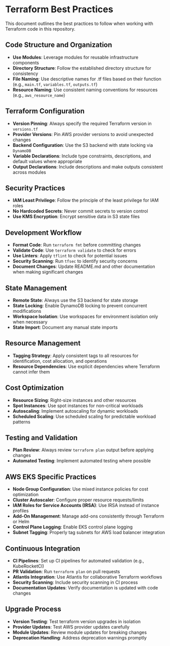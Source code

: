 # Terraform Best Practices

This document outlines the best practices to follow when working with Terraform code in this repository.

## Code Structure and Organization

- **Use Modules**: Leverage modules for reusable infrastructure components
- **Directory Structure**: Follow the established directory structure for consistency
- **File Naming**: Use descriptive names for .tf files based on their function (e.g., `main.tf`, `variables.tf`, `outputs.tf`)
- **Resource Naming**: Use consistent naming conventions for resources (e.g., `aws_resource_name`)

## Terraform Configuration

- **Version Pinning**: Always specify the required Terraform version in `versions.tf`
- **Provider Versions**: Pin AWS provider versions to avoid unexpected changes
- **Backend Configuration**: Use the S3 backend with state locking via `DynamoDB`
- **Variable Declarations**: Include type constraints, descriptions, and default values where appropriate
- **Output Declarations**: Include descriptions and make outputs consistent across modules

## Security Practices

- **IAM Least Privilege**: Follow the principle of the least privilege for IAM roles
- **No Hardcoded Secrets**: Never commit secrets to version control
- **Use KMS Encryption**: Encrypt sensitive data in S3 state files

## Development Workflow

- **Format Code**: Run `terraform fmt` before committing changes
- **Validate Code**: Use `terraform validate` to check for errors
- **Use Linters**: Apply `tflint` to check for potential issues
- **Security Scanning**: Run `tfsec` to identify security concerns
- **Document Changes**: Update README.md and other documentation when making significant changes

## State Management

- **Remote State**: Always use the S3 backend for state storage
- **State Locking**: Enable DynamoDB locking to prevent concurrent modifications
- **Workspace Isolation**: Use workspaces for environment isolation only when necessary
- **State Import**: Document any manual state imports

## Resource Management

- **Tagging Strategy**: Apply consistent tags to all resources for identification, cost allocation, and operations
- **Resource Dependencies**: Use explicit dependencies where Terraform cannot infer them

## Cost Optimization

- **Resource Sizing**: Right-size instances and other resources
- **Spot Instances**: Use spot instances for non-critical workloads
- **Autoscaling**: Implement autoscaling for dynamic workloads
- **Scheduled Scaling**: Use scheduled scaling for predictable workload patterns

## Testing and Validation

- **Plan Review**: Always review `terraform plan` output before applying changes
- **Automated Testing**: Implement automated testing where possible

## AWS EKS Specific Practices

- **Node Group Configuration**: Use mixed instance policies for cost optimization
- **Cluster Autoscaler**: Configure proper resource requests/limits
- **IAM Roles for Service Accounts (IRSA)**: Use IRSA instead of instance profiles
- **Add-On Management**: Manage add-ons consistently through Terraform or Helm
- **Control Plane Logging**: Enable EKS control plane logging
- **Subnet Tagging**: Properly tag subnets for AWS load balancer integration

## Continuous Integration

- **CI Pipelines**: Set up CI pipelines for automated validation (e.g., KubeRocketCI)
- **PR Validation**: Run `terraform plan` on pull requests
- **Atlantis Integration**: Use Atlantis for collaborative Terraform workflows
- **Security Scanning**: Include security scanning in CI process
- **Documentation Updates**: Verify documentation is updated with code changes

## Upgrade Process

- **Version Testing**: Test terraform version upgrades in isolation
- **Provider Updates**: Test AWS provider updates carefully
- **Module Updates**: Review module updates for breaking changes
- **Deprecation Handling**: Address deprecation warnings promptly
